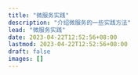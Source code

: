 ```yaml
---
title: "微服务实践"
description: "介绍微服务的一些实践方法"
lead: "微服务实践"
date: 2023-04-22T12:52:56+08:00
lastmod: 2023-04-22T12:52:56+08:00
draft: false
images: []
---
```

